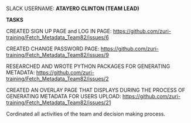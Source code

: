 SLACK USERNAME: **ATAYERO  CLINTON  (TEAM LEAD)**

**TASKS**

CREATED SIGN UP PAGE and LOG IN PAGE:
https://github.com/zuri-training/Fetch_Metadata_Team82/issues/6

CREATED CHANGE PASSWORD PAGE:
https://github.com/zuri-training/Fetch_Metadata_Team82/issues/9

RESEARCHED AND WROTE PYTHON PACKAGES FOR GENERATING METADATA: 
https://github.com/zuri-training/Fetch_Metadata_Team82/issues/2

CREATED AN OVERLAY PAGE THAT DISPLAYS DURING THE PROCESS OF GENERATING METADATA FOR USERS UPLOAD:
https://github.com/zuri-training/Fetch_Metadata_Team82/issues/21

Cordinated all activities of the team and decision making process.
